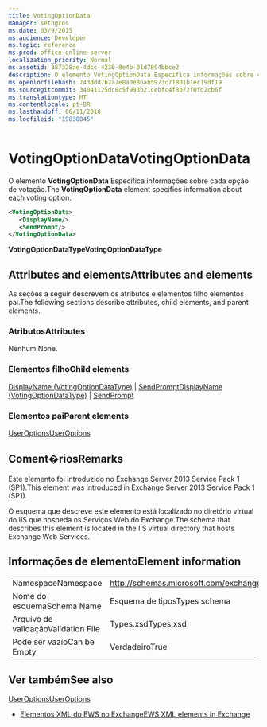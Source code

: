 ```yaml
---
title: VotingOptionData
manager: sethgros
ms.date: 03/9/2015
ms.audience: Developer
ms.topic: reference
ms.prod: office-online-server
localization_priority: Normal
ms.assetid: 387328ae-4dcc-4230-8e4b-01d7894bbce2
description: O elemento VotingOptionData Especifica informações sobre cada opção de votação.
ms.openlocfilehash: 743ddd7b2a7e8a0e86ab5973c71801b1ec19df19
ms.sourcegitcommit: 34041125dc8c5f993b21cebfc4f8b72f0fd2cb6f
ms.translationtype: MT
ms.contentlocale: pt-BR
ms.lasthandoff: 06/11/2018
ms.locfileid: "19838045"
---
```

# <a name="votingoptiondata"></a><span data-ttu-id="a71eb-103">VotingOptionData</span><span class="sxs-lookup"><span data-stu-id="a71eb-103">VotingOptionData</span></span>

<span data-ttu-id="a71eb-104">O elemento **VotingOptionData** Especifica informações sobre cada opção de votação.</span><span class="sxs-lookup"><span data-stu-id="a71eb-104">The **VotingOptionData** element specifies information about each voting option.</span></span> 
  
```XML
<VotingOptionData>
   <DisplayName/>
   <SendPrompt/>
</VotingOptionData>
```

 <span data-ttu-id="a71eb-105">**VotingOptionDataType**</span><span class="sxs-lookup"><span data-stu-id="a71eb-105">**VotingOptionDataType**</span></span>
## <a name="attributes-and-elements"></a><span data-ttu-id="a71eb-106">Attributes and elements</span><span class="sxs-lookup"><span data-stu-id="a71eb-106">Attributes and elements</span></span>

<span data-ttu-id="a71eb-107">As seções a seguir descrevem os atributos e elementos filho elementos pai.</span><span class="sxs-lookup"><span data-stu-id="a71eb-107">The following sections describe attributes, child elements, and parent elements.</span></span>
  
### <a name="attributes"></a><span data-ttu-id="a71eb-108">Atributos</span><span class="sxs-lookup"><span data-stu-id="a71eb-108">Attributes</span></span>

<span data-ttu-id="a71eb-109">Nenhum.</span><span class="sxs-lookup"><span data-stu-id="a71eb-109">None.</span></span>
  
### <a name="child-elements"></a><span data-ttu-id="a71eb-110">Elementos filho</span><span class="sxs-lookup"><span data-stu-id="a71eb-110">Child elements</span></span>

<span data-ttu-id="a71eb-111">[DisplayName (VotingOptionDataType)](displayname-votingoptiondatatype.md) | [SendPrompt](sendprompt.md)</span><span class="sxs-lookup"><span data-stu-id="a71eb-111">[DisplayName (VotingOptionDataType)](displayname-votingoptiondatatype.md) | [SendPrompt](sendprompt.md)</span></span>
  
### <a name="parent-elements"></a><span data-ttu-id="a71eb-112">Elementos pai</span><span class="sxs-lookup"><span data-stu-id="a71eb-112">Parent elements</span></span>

[<span data-ttu-id="a71eb-113">UserOptions</span><span class="sxs-lookup"><span data-stu-id="a71eb-113">UserOptions</span></span>](useroptions.md)
  
## <a name="remarks"></a><span data-ttu-id="a71eb-114">Coment�rios</span><span class="sxs-lookup"><span data-stu-id="a71eb-114">Remarks</span></span>

<span data-ttu-id="a71eb-115">Este elemento foi introduzido no Exchange Server 2013 Service Pack 1 (SP1).</span><span class="sxs-lookup"><span data-stu-id="a71eb-115">This element was introduced in Exchange Server 2013 Service Pack 1 (SP1).</span></span>
  
<span data-ttu-id="a71eb-116">O esquema que descreve este elemento está localizado no diretório virtual do IIS que hospeda os Serviços Web do Exchange.</span><span class="sxs-lookup"><span data-stu-id="a71eb-116">The schema that describes this element is located in the IIS virtual directory that hosts Exchange Web Services.</span></span>
  
## <a name="element-information"></a><span data-ttu-id="a71eb-117">Informações de elemento</span><span class="sxs-lookup"><span data-stu-id="a71eb-117">Element information</span></span>

|||
|:-----|:-----|
|<span data-ttu-id="a71eb-118">Namespace</span><span class="sxs-lookup"><span data-stu-id="a71eb-118">Namespace</span></span>  <br/> |http://schemas.microsoft.com/exchange/services/2006/types  <br/> |
|<span data-ttu-id="a71eb-119">Nome do esquema</span><span class="sxs-lookup"><span data-stu-id="a71eb-119">Schema Name</span></span>  <br/> |<span data-ttu-id="a71eb-120">Esquema de tipos</span><span class="sxs-lookup"><span data-stu-id="a71eb-120">Types schema</span></span>  <br/> |
|<span data-ttu-id="a71eb-121">Arquivo de validação</span><span class="sxs-lookup"><span data-stu-id="a71eb-121">Validation File</span></span>  <br/> |<span data-ttu-id="a71eb-122">Types.xsd</span><span class="sxs-lookup"><span data-stu-id="a71eb-122">Types.xsd</span></span>  <br/> |
|<span data-ttu-id="a71eb-123">Pode ser vazio</span><span class="sxs-lookup"><span data-stu-id="a71eb-123">Can be Empty</span></span>  <br/> |<span data-ttu-id="a71eb-124">Verdadeiro</span><span class="sxs-lookup"><span data-stu-id="a71eb-124">True</span></span>  <br/> |
   
## <a name="see-also"></a><span data-ttu-id="a71eb-125">Ver também</span><span class="sxs-lookup"><span data-stu-id="a71eb-125">See also</span></span>



[<span data-ttu-id="a71eb-126">UserOptions</span><span class="sxs-lookup"><span data-stu-id="a71eb-126">UserOptions</span></span>](useroptions.md)


- [<span data-ttu-id="a71eb-127">Elementos XML do EWS no Exchange</span><span class="sxs-lookup"><span data-stu-id="a71eb-127">EWS XML elements in Exchange</span></span>](ews-xml-elements-in-exchange.md)

